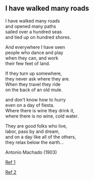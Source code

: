 
## I have walked many roads

I have walked many roads  
and opened many paths  
sailed over a hundred seas  
and tied up on hundred shores.

And everywhere I have seen   
people who dance and play  
when they can, and work   
their few feet of land.  

If they turn up somewhere,   
they never ask where they are.    
When they travel they ride  
on the back of an old mule.   

and don't know how to hurry  
even on a day of fiesta.   
Where there is wine they drink it,     
where there is no wine, cold water.  

They are good folks who live,  
labor, pass by and dream,   
and on a day like all of the others,   
they relax below the earth...

Antonio Machado (1903)

[Ref 1](./../../prayers/ps-002-22-01.md)

[Ref 2](https://genius.com/Antonio-machado-he-andado-muchos-caminos-annotated)
